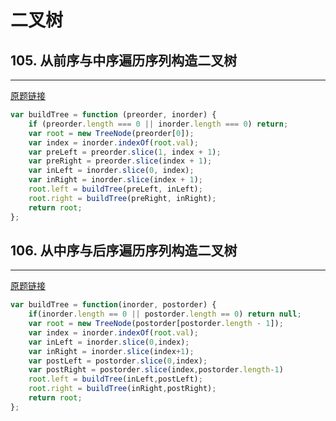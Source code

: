 # 二叉树

## 105. 从前序与中序遍历序列构造二叉树
---
[原题链接](https://leetcode-cn.com/problems/construct-binary-tree-from-preorder-and-inorder-traversal/)

```js
var buildTree = function (preorder, inorder) {
    if (preorder.length === 0 || inorder.length === 0) return;
    var root = new TreeNode(preorder[0]);
    var index = inorder.indexOf(root.val);
    var preLeft = preorder.slice(1, index + 1);
    var preRight = preorder.slice(index + 1);
    var inLeft = inorder.slice(0, index);
    var inRight = inorder.slice(index + 1);
    root.left = buildTree(preLeft, inLeft);
    root.right = buildTree(preRight, inRight);
    return root;
};
```

## 106. 从中序与后序遍历序列构造二叉树
---
[原题链接](https://leetcode-cn.com/problems/construct-binary-tree-from-inorder-and-postorder-traversal/)

```js
var buildTree = function(inorder, postorder) {
    if(inorder.length == 0 || postorder.length == 0) return null;
    var root = new TreeNode(postorder[postorder.length - 1]);
    var index = inorder.indexOf(root.val);
    var inLeft = inorder.slice(0,index);
    var inRight = inorder.slice(index+1);
    var postLeft = postorder.slice(0,index);
    var postRight = postorder.slice(index,postorder.length-1)
    root.left = buildTree(inLeft,postLeft);
    root.right = buildTree(inRight,postRight);
    return root;
};
```
